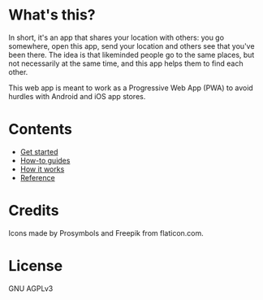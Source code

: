 # What's this?

In short, it's an app that shares your location with others: you go somewhere, open this app, send your location and others see that you've been there. The idea is that likeminded people go to the same places, but not necessarily at the same time, and this app helps them to find each other.

This web app is meant to work as a Progressive Web App (PWA) to avoid hurdles with Android and iOS app stores.

# Contents

- [Get started](/docs/get-started)
- [How-to guides](/docs/how-to)
- [How it works](/docs/how-it-works)
- [Reference](/docs/reference)

# Credits

Icons made by Prosymbols and Freepik from flaticon.com.

# License

GNU AGPLv3
